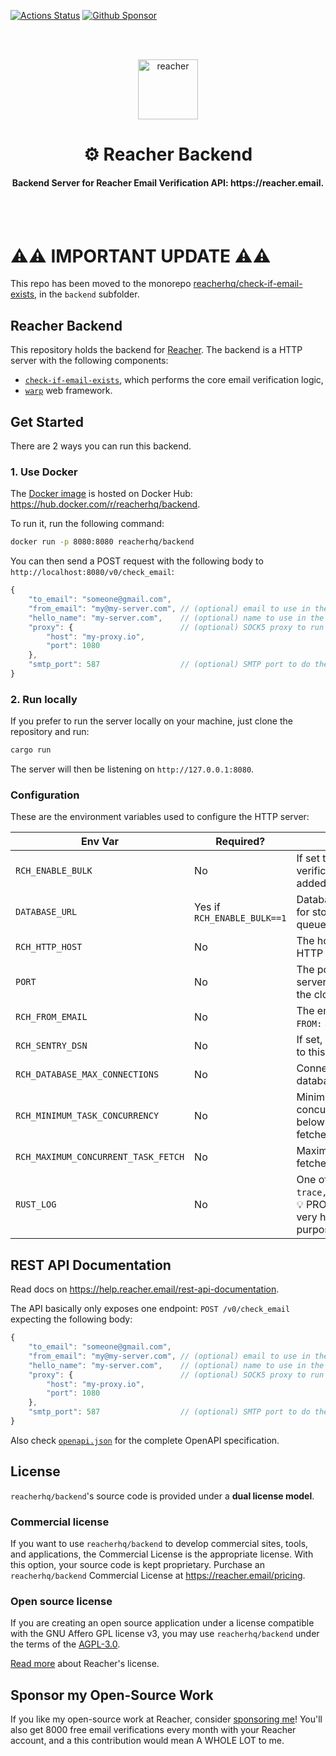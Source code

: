 [![Actions Status](https://github.com/reacherhq/backend/workflows/pr/badge.svg)](https://github.com/reacherhq/backend/actions)
[![Github Sponsor](https://img.shields.io/static/v1?label=Sponsor&message=%E2%9D%A4&logo=GitHub&link=https://github.com/sponsors/amaurym)](https://github.com/sponsors/amaurym)

<br /><br />

<p align="center"><img align="center" src="https://storage.googleapis.com/saasify-uploads-prod/696e287ad79f0e0352bc201b36d701849f7d55e7.svg" height="96" alt="reacher" /></p>
<h1 align="center">⚙️ Reacher Backend</h1>
<h4 align="center">Backend Server for Reacher Email Verification API: https://reacher.email.</h4>

<br /><br />

# ⚠️⚠️ IMPORTANT UPDATE ⚠️⚠️

This repo has been moved to the monorepo [reacherhq/check-if-email-exists](https://github.com/reacherhq/check-if-email-exists), in the `backend` subfolder.

## Reacher Backend

This repository holds the backend for [Reacher](https://reacher.email). The backend is a HTTP server with the following components:

-   [`check-if-email-exists`](https://github.com/reacherhq/check-if-email-exists), which performs the core email verification logic,
-   [`warp`](https://github.com/seanmonstar/warp) web framework.

## Get Started

There are 2 ways you can run this backend.

### 1. Use Docker

The [Docker image](./Dockerfile) is hosted on Docker Hub: https://hub.docker.com/r/reacherhq/backend.

To run it, run the following command:

```bash
docker run -p 8080:8080 reacherhq/backend
```

You can then send a POST request with the following body to `http://localhost:8080/v0/check_email`:

```js
{
	"to_email": "someone@gmail.com",
	"from_email": "my@my-server.com", // (optional) email to use in the `FROM` SMTP command, defaults to "user@example.org"
	"hello_name": "my-server.com",    // (optional) name to use in the `EHLO` SMTP command, defaults to "localhost"
	"proxy": {                        // (optional) SOCK5 proxy to run the verification through, default is empty
		"host": "my-proxy.io",
		"port": 1080
	},
	"smtp_port": 587                  // (optional) SMTP port to do the email verification, defaults to 25
}
```

### 2. Run locally

If you prefer to run the server locally on your machine, just clone the repository and run:

```bash
cargo run
```

The server will then be listening on `http://127.0.0.1:8080`.

### Configuration

These are the environment variables used to configure the HTTP server:

| Env Var                             | Required?                   | Description                                                                                                | Default            |
| ----------------------------------- | --------------------------- | ---------------------------------------------------------------------------------------------------------- | ------------------ |
| `RCH_ENABLE_BULK`                   | No                          | If set to 1, then bulk verification endpoints will be added to the backend.                                | 0                  |
| `DATABASE_URL`                      | Yes if `RCH_ENABLE_BULK==1` | Database connection string for storing results and task queue                                              | not defined        |
| `RCH_HTTP_HOST`                     | No                          | The host name to bind the HTTP server to.                                                                  | `127.0.0.1`        |
| `PORT`                              | No                          | The port to bind the HTTP server to, often populated by the cloud provider.                                | `8080`             |
| `RCH_FROM_EMAIL`                    | No                          | The email to use in the `MAIL FROM:` SMTP command.                                                         | `user@example.org` |
| `RCH_SENTRY_DSN`                    | No                          | If set, bug reports will be sent to this [Sentry](https://sentry.io) DSN.                                  | not defined        |
| `RCH_DATABASE_MAX_CONNECTIONS`      | No                          | Connections created for the database pool                                                                  | 5                  |
| `RCH_MINIMUM_TASK_CONCURRENCY`      | No                          | Minimum number of concurrent running tasks below which more tasks are fetched                              | 10                 |
| `RCH_MAXIMUM_CONCURRENT_TASK_FETCH` | No                          | Maximum number of tasks fetched at once                                                                    | 20                 |
| `RUST_LOG`                          | No                          | One of `trace,debug,warn,error,info`. 💡 PRO TIP: `RUST_LOG=debug` is very handful for debugging purposes. | not defined        |

## REST API Documentation

Read docs on https://help.reacher.email/rest-api-documentation.

The API basically only exposes one endpoint: `POST /v0/check_email` expecting the following body:

```js
{
	"to_email": "someone@gmail.com",
	"from_email": "my@my-server.com", // (optional) email to use in the `FROM` SMTP command, defaults to "user@example.org"
	"hello_name": "my-server.com",    // (optional) name to use in the `EHLO` SMTP command, defaults to "localhost"
	"proxy": {                        // (optional) SOCK5 proxy to run the verification through, default is empty
		"host": "my-proxy.io",
		"port": 1080
	},
	"smtp_port": 587                  // (optional) SMTP port to do the email verification, defaults to 25
}
```

Also check [`openapi.json`](./openapi.json) for the complete OpenAPI specification.

## License

`reacherhq/backend`'s source code is provided under a **dual license model**.

### Commercial license

If you want to use `reacherhq/backend` to develop commercial sites, tools, and applications, the Commercial License is the appropriate license. With this option, your source code is kept proprietary. Purchase an `reacherhq/backend` Commercial License at https://reacher.email/pricing.

### Open source license

If you are creating an open source application under a license compatible with the GNU Affero GPL license v3, you may use `reacherhq/backend` under the terms of the [AGPL-3.0](./LICENSE.AGPL).

[Read more](https://help.reacher.email/reacher-licenses) about Reacher's license.

## Sponsor my Open-Source Work

If you like my open-source work at Reacher, consider [sponsoring me](https://github.com/sponsors/amaurym/)! You'll also get 8000 free email verifications every month with your Reacher account, and a this contribution would mean A WHOLE LOT to me.
